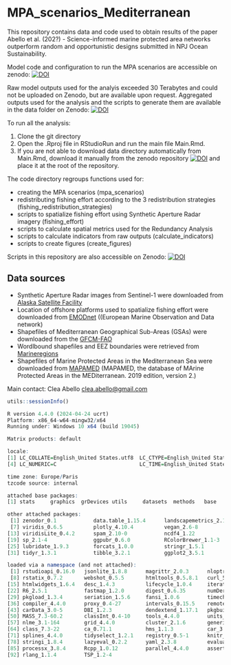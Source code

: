 # MPA_scenarios_Mediterranean
This repository contains data and code used to obtain results of the paper Abello et al.  (202?) - Science-informed marine protected area networks outperform random and opportunistic designs submitted in NPJ Ocean Sustainability.

Model code and configuration to run the MPA scenarios are accessible on zenodo: [![DOI](https://zenodo.org/badge/DOI/10.5281/zenodo.14039492.svg)](https://doi.org/10.5281/zenodo.14039492)

Raw model outputs used for the analyis exceeded 30 Terabytes and could not be uploaded on Zenodo, but are available upon request. Aggregated outputs used for the analysis and the scripts to generate them are available in the data folder on Zenodo: [![DOI](https://zenodo.org/badge/DOI/10.5281/zenodo.14039492.svg)](https://doi.org/10.5281/zenodo.14039492)

To run all the analysis:
1. Clone the git directory
2. Open the .Rproj file in RStudioRun and run the main file Main.Rmd.
3. If you are not able to download data directory automatically from Main.Rmd, download it manually from the zenodo repository [![DOI](https://zenodo.org/badge/DOI/10.5281/zenodo.14039492.svg)](https://doi.org/10.5281/zenodo.14039492) and place it at the root of the repository.


The code directory regroups functions used for:
- creating the MPA scenarios (mpa_scenarios)
- redistributing fishing effort according to the 3 redistribution strategies (fishing_redistribution_strategies)
- scripts to spatialize fishing effort using Synthetic Aperture Radar imagery (fishing_effort)
- scripts to calculate spatial metrics used for the Redundancy Analysis
- scripts to calculate indicators from raw outputs (calculate_indicators)
- scripts to create figures (create_figures)

Scripts in this repository are also accessible on Zenodo: [![DOI](https://zenodo.org/badge/DOI/10.5281/zenodo.16734084.svg)](https://doi.org/10.5281/zenodo.16734084)

## Data sources
* Synthetic Aperture Radar images from Sentinel-1 were downloaded from [Alaska Satellite Facility](https://search.asf.alaska.edu/#/)
* Location of offshore platforms used to spatialize fishing effort were downloaded from [EMODnet](https://www.emodnet-humanactivities.eu) ((European Marine Observation and Data network)
* Shapefiles of Mediterranean Geographical Sub-Areas (GSAs) were downloaded from the [GFCM-FAO](https://www.fao.org/gfcm/data/maps/gsas/es/)
* Wordlbound shapefiles and EEZ boundaries were retrieved from [Marineregions](https://www.marineregions.org/downloads.php)
* Shapefiles of Marine Protected Areas in the Mediterranean Sea were downloaded from [MAPAMED](https://www.mapamed.org/) (MAPAMED, the database of MArine Protected Areas in the MEDiterranean. 2019 edition, version 2.)
  
Main contact: Clea Abello [clea.abello@gmail.com](mailto:clea.abello@gmail.com)

```r
utils::sessionInfo()

R version 4.4.0 (2024-04-24 ucrt)
Platform: x86_64-w64-mingw32/x64
Running under: Windows 10 x64 (build 19045)

Matrix products: default

locale:
[1] LC_COLLATE=English_United States.utf8  LC_CTYPE=English_United States.utf8    LC_MONETARY=English_United States.utf8
[4] LC_NUMERIC=C                           LC_TIME=English_United States.utf8    

time zone: Europe/Paris
tzcode source: internal

attached base packages:
[1] stats     graphics  grDevices utils     datasets  methods   base     

other attached packages:
 [1] zenodor_0.1            data.table_1.15.4      landscapemetrics_2.1.4 ggcorrplot_0.1.4.1     scales_1.3.0           heatmaply_1.5.0       
 [7] viridis_0.6.5          plotly_4.10.4          vegan_2.6-8            lattice_0.22-6         permute_0.9-7          fields_16.2           
[13] viridisLite_0.4.2      spam_2.10-0            ncdf4_1.22             osmose_4.4.1.9035      terra_1.7-78           raster_3.6-26         
[19] sp_2.1-4               ggpubr_0.6.0           RColorBrewer_1.1-3     sf_1.0-16              cowplot_1.1.3          here_1.0.1            
[25] lubridate_1.9.3        forcats_1.0.0          stringr_1.5.1          dplyr_1.1.4            purrr_1.0.2            readr_2.1.5           
[31] tidyr_1.3.1            tibble_3.2.1           ggplot2_3.5.1          tidyverse_2.0.0       

loaded via a namespace (and not attached):
 [1] rstudioapi_0.16.0   jsonlite_1.8.8      magrittr_2.0.3      nloptr_2.0.3        rmarkdown_2.27      vctrs_0.6.5         minqa_1.2.7        
 [8] rstatix_0.7.2       webshot_0.5.5       htmltools_0.5.8.1   curl_5.2.1          broom_1.0.6         pracma_2.4.4        KernSmooth_2.23-22 
[15] htmlwidgets_1.6.4   desc_1.4.3          lifecycle_1.0.4     iterators_1.0.14    pkgconfig_2.0.3     optimx_2023-10.21   Matrix_1.7-0       
[22] R6_2.5.1            fastmap_1.2.0       digest_0.6.35       numDeriv_2016.8-1.1 colorspace_2.1-0    ps_1.7.6            rprojroot_2.0.4    
[29] pkgload_1.3.4       seriation_1.5.6     fansi_1.0.6         timechange_0.3.0    httr_1.4.7          abind_1.4-5         mgcv_1.9-1         
[36] compiler_4.4.0      proxy_0.4-27        intervals_0.15.5    remotes_2.5.0       withr_3.0.0         backports_1.5.0     calibrar_0.9.0.9008
[43] carData_3.0-5       DBI_1.2.3           dendextend_1.17.1   pkgbuild_1.4.4      R.utils_2.12.3      maps_3.4.2          ggsignif_0.6.4     
[50] MASS_7.3-60.2       classInt_0.4-10     tools_4.4.0         units_0.8-5         R.oo_1.26.0         glue_1.7.0          callr_3.7.6        
[57] nlme_3.1-164        grid_4.4.0          cluster_2.1.6       generics_0.1.3      gtable_0.3.5        tzdb_0.4.0          R.methodsS3_1.8.2  
[64] class_7.3-22        ca_0.71.1           hms_1.1.3           car_3.1-2           utf8_1.2.4          foreach_1.5.2       pillar_1.9.0       
[71] splines_4.4.0       tidyselect_1.2.1    registry_0.5-1      knitr_1.47          gridExtra_2.3       xfun_0.44           timeDate_4032.109  
[78] stringi_1.8.4       lazyeval_0.2.2      yaml_2.3.8          evaluate_0.24.0     codetools_0.2-20    cli_3.6.2           munsell_0.5.1      
[85] processx_3.8.4      Rcpp_1.0.12         parallel_4.4.0      assertthat_0.2.1    dotCall64_1.1-1     rlist_0.4.6.2       e1071_1.7-14       
[92] rlang_1.1.4         TSP_1.2-4 
```

